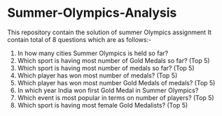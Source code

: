 # Summer-Olympics-Analysis
This repository contain the solution of summer Olympics assignment
 It contain total of 8 questions which are as follows:-
  1. In how many cities Summer Olympics is held so far?
  2. Which sport is having most number of Gold Medals so far? (Top 5)
  3. Which sport is having most number of medals so far? (Top 5) 
  4. Which player has won most number of medals? (Top 5)
  5. Which player has won most number Gold Medals of medals? (Top 5)
  6. In which year India won first Gold Medal in Summer Olympics?
  7. Which event is most popular in terms on number of players? (Top 5)
  8.  Which sport is having most female Gold Medalists? (Top 5)
 

